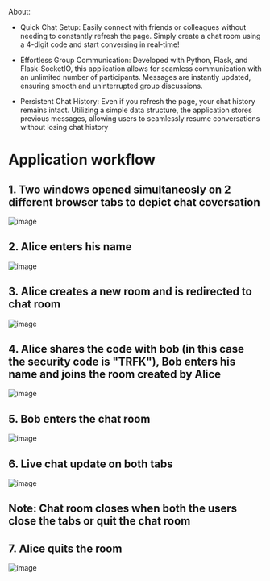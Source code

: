About:

- Quick Chat Setup: Easily connect with friends or colleagues without needing to constantly refresh the page. Simply create a chat room using a 4-digit code and start conversing in real-time!

- Effortless Group Communication: Developed with Python, Flask, and Flask-SocketIO, this application allows for seamless communication with an unlimited number of participants. Messages are instantly updated, ensuring smooth and uninterrupted group discussions.

- Persistent Chat History: Even if you refresh the page, your chat history remains intact. Utilizing a simple data structure, the application stores previous messages, allowing users to seamlessly resume conversations without losing chat history



# Application workflow

## 1. Two windows opened simultaneosly on 2 different browser tabs to depict chat coversation
![image](https://github.com/zezs/Live-Chat-Room/assets/115359735/d4e9c8ba-fc83-421a-8988-c8f512f84aa3)

## 2. Alice enters his name
![image](https://github.com/zezs/Live-Chat-Room/assets/115359735/fb451fe9-f135-46ef-aed1-2afd886e75ae)

## 3. Alice creates a new room and is redirected to chat room
![image](https://github.com/zezs/Live-Chat-Room/assets/115359735/8969866d-dc6d-4615-ae4a-552db760d909)

##  4. Alice shares the code with bob (in this case the security code is "TRFK"), Bob enters his name and joins the room created by Alice
![image](https://github.com/zezs/Live-Chat-Room/assets/115359735/74185918-9da3-4f2c-81ba-da05ea167564)


## 5. Bob enters the chat room
![image](https://github.com/zezs/Live-Chat-Room/assets/115359735/254b0835-8e47-49a6-bd04-6533d7910ccd)

## 6. Live chat update on both tabs
![image](https://github.com/zezs/Live-Chat-Room/assets/115359735/78815544-f62e-4c0a-8abc-ce1b3f2307cc)

## Note: Chat room closes when both the users close the tabs or quit the chat room

## 7. Alice quits the room
![image](https://github.com/zezs/Live-Chat-Room/assets/115359735/b2b37963-1b45-4155-a7d4-4af3830c2577)






